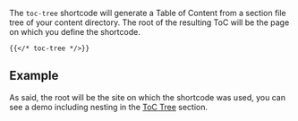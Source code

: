 The `toc-tree` shortcode will generate a Table of Content from a section file tree of your content directory. The root of the resulting ToC will be the page on which you define the shortcode.

```tpl
{{</* toc-tree */>}}
```

## Example

As said, the root will be the site on which the shortcode was used, you can see a demo including nesting in the [ToC Tree](/toc-tree/) section.
